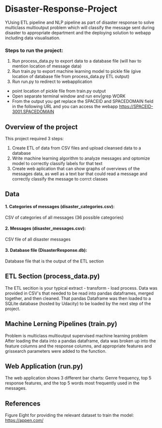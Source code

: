 # Disaster-Response-Project
YUsing ETL pipeline and NLP pipeline as part of disaster response to solve multiclass multioutput problem which will classify the message sent during disaster to 
appropriate department and the deploying solution to webapp including data visualisation.



### Steps to run the project:
1. Run process_data.py to export data to a database file (will hav to mention location of message data)
2. Run train.py to export machine learning model to pickle file (give location of database file from process_data.py ETL output)
3. Run run.py to redirect to webapplication
  - point location of pickle file from train.py output
  - Open separate terminal window and run env|grep WORK
  - From the output you get replace the SPACEID and SPACEDOMAIN field in the following URL and you can access the webapp https://SPACEID-3001.SPACEDOMAIN

## Overview of the project

This project required 3 steps:
  1. Create ETL of data from CSV files and upload cleansed data to a database
  2. Write machine learning algorithm to analyze messages and optomize model to correctly classify labels for that text
  3. Create web aplication that can show graphs of overviews of the messages data, as well as a text bar that could read a message and correctly classify the message to corrct classes

## Data
#### 1. Categories of messages (disaster_categories.csv): 
CSV of categories of all messages (36 possible categories)

#### 2. Messages (disaster_messages.csv):
CSV file of all disaster messages

#### 3. Database file (DisasterResponse.db):
Database file that is the output of the ETL section
  
  
## ETL Section (process_data.py)

The ETL secition is your typical extract - transform - load process. Data was provided in CSV's that needed to be read into pandas dataframes, merged together, and then cleaned. 
That pandas Dataframe was then loaded to a SQLite database (hosted by Udacity) to be loaded by the next step of the project.

## Machine Lerning Pipelines (train.py)
Problem is multiclass multioutput supervised machine learning problem
After loading the data into a pandas dataframe, data was broken up into the feature columns and the response columns, and appropriate features and grissearch parameters were added to the function.

## Web Application (run.py)

The web application shows 3 different bar charts: Genre frequency, top 5 response features, and the top 5 words most frequently used in the messages.

## References
Figure Eight for providing the relevant dataset to train the model: https://appen.com/
